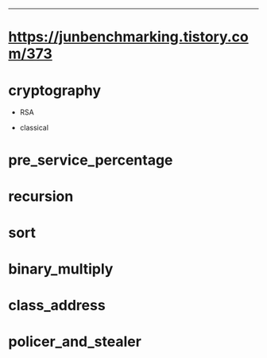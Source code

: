 #
-----------------------------------


# https://junbenchmarking.tistory.com/373

# cryptography

+ RSA

+ classical

# pre_service_percentage

# recursion

# sort

# binary_multiply

# class_address

# policer_and_stealer



